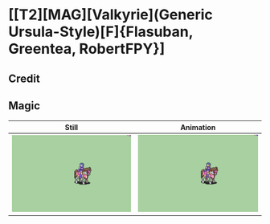 # [\[T2\]\[MAG\]\[Valkyrie\]\(Generic Ursula-Style\)\[F\]{Flasuban, Greentea, RobertFPY}]

## Credit


	
## Magic

| Still | Animation |
| :---: | :-------: |
| ![Magic still](./Magic_000.png) | ![Magic animation](./Magic.gif) |
